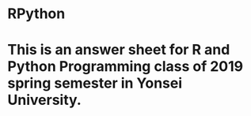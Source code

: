 # RPython
# This is an answer sheet for R and Python Programming class of 2019 spring semester in Yonsei University. 
